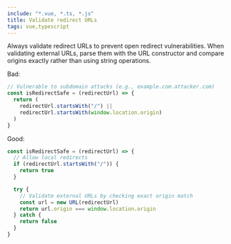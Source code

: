 ```yaml
---
include: "*.vue, *.ts, *.js"
title: Validate redirect URLs
tags: vue,typescript
---
```


Always validate redirect URLs to prevent open redirect vulnerabilities. When validating external URLs, parse them with the URL constructor and compare origins exactly rather than using string operations.

Bad:

```javascript
// Vulnerable to subdomain attacks (e.g., example.com.attacker.com)
const isRedirectSafe = (redirectUrl) => {
  return (
    redirectUrl.startsWith("/") ||
    redirectUrl.startsWith(window.location.origin)
  )
}
```

Good:

```javascript
const isRedirectSafe = (redirectUrl) => {
  // Allow local redirects
  if (redirectUrl.startsWith("/")) {
    return true
  }

  try {
    // Validate external URLs by checking exact origin match
    const url = new URL(redirectUrl)
    return url.origin === window.location.origin
  } catch {
    return false
  }
}
```
